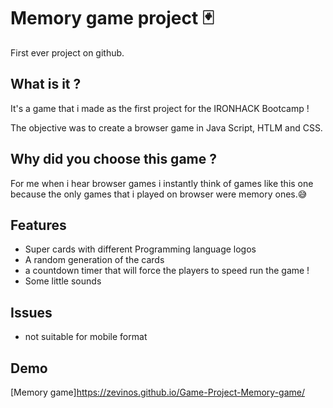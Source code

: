 # Memory game project 🃏

First ever project on github.

## What is it ?

It's a game that i made as the first project for the IRONHACK Bootcamp ! 

The objective was to create a browser game in Java Script, HTLM and CSS.

## Why did you choose this game ?

For me when i hear browser games i instantly think of games like this one 
because the only games that i played on browser were memory ones.😅

## Features

- Super cards with different Programming language logos
- A random generation of the cards 
- a countdown timer that will force the players to speed run the game !
- Some little sounds

## Issues

- not suitable for mobile format

## Demo

[Memory game]https://zevinos.github.io/Game-Project-Memory-game/






